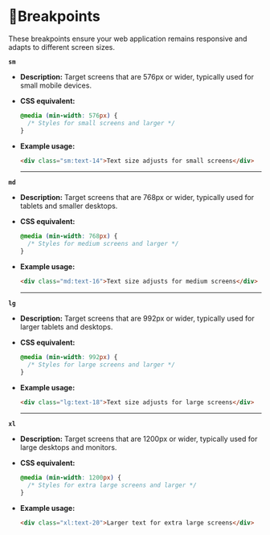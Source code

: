 # 📱Breakpoints

These breakpoints ensure your web application remains responsive and adapts to different screen sizes.

**`sm`**
  - **Description:** Target screens that are 576px or wider, typically used for small mobile devices.
  
  - **CSS equivalent:**
    ```css
    @media (min-width: 576px) {
      /* Styles for small screens and larger */
    }
    ```
  - **Example usage:**
    ```html
    <div class="sm:text-14">Text size adjusts for small screens</div>
    ```

    ---  

**`md`**
  - **Description:** Target screens that are 768px or wider, typically used for tablets and smaller desktops.
  
  - **CSS equivalent:**
    ```css
    @media (min-width: 768px) {
      /* Styles for medium screens and larger */
    }
    ```
  - **Example usage:**
    ```html
    <div class="md:text-16">Text size adjusts for medium screens</div>
    ```

    ---

**`lg`**
  - **Description:** Target screens that are 992px or wider, typically used for larger tablets and desktops.
  
  - **CSS equivalent:**
    ```css
    @media (min-width: 992px) {
      /* Styles for large screens and larger */
    }
    ```
  - **Example usage:**
    ```html
    <div class="lg:text-18">Text size adjusts for large screens</div>
    ```

    ---

**`xl`**
  - **Description:** Target screens that are 1200px or wider, typically used for large desktops and monitors.
  
  - **CSS equivalent:**
    ```css
    @media (min-width: 1200px) {
      /* Styles for extra large screens and larger */
    }
    ```
  - **Example usage:**
    ```html
    <div class="xl:text-20">Larger text for extra large screens</div>
    ```